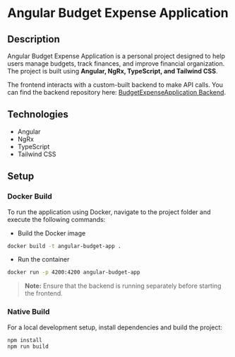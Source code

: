 # Angular Budget Expense Application

## Description
Angular Budget Expense Application is a personal project designed to help users manage budgets, track finances, 
and improve financial organization.
The project is built using **Angular, NgRx, TypeScript, and Tailwind CSS**.

The frontend interacts with a custom-built backend to make API calls. You can find the backend repository here: [BudgetExpenseApplication Backend](https://github.com/SofijaVvv/BudgetExpenseApplication).

## Technologies

- Angular
- NgRx
- TypeScript
- Tailwind CSS

## Setup

### Docker Build
To run the application using Docker, navigate to the project folder and execute the following commands:
- Build the Docker image
```sh
docker build -t angular-budget-app .
```
- Run the container
```sh
docker run -p 4200:4200 angular-budget-app
```
> **Note:** Ensure that the backend is running separately before starting the frontend.

### Native Build
For a local development setup, install dependencies and build the project:

```sh
npm install
npm run build
```
